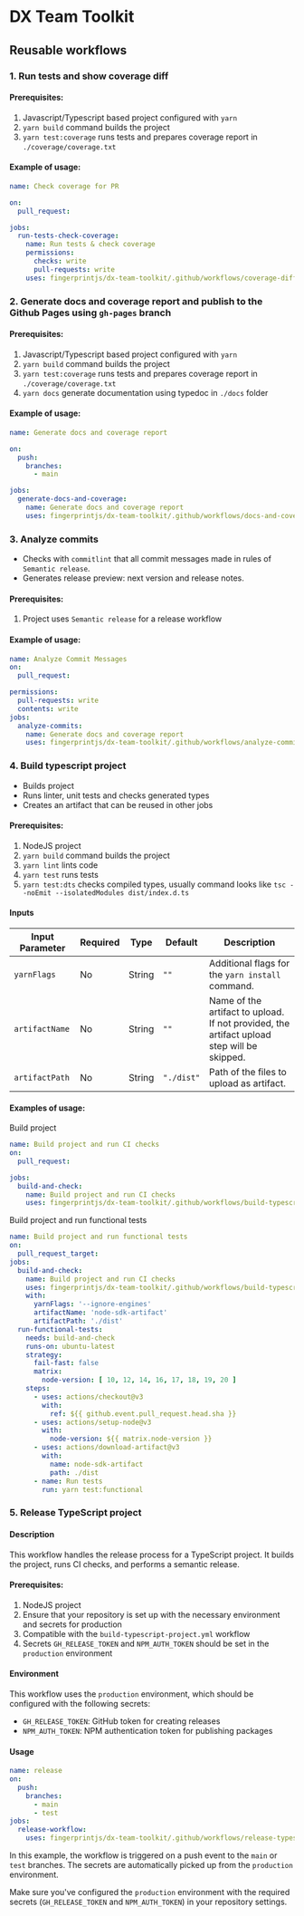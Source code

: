 # DX Team Toolkit

## Reusable workflows

### 1. Run tests and show coverage diff

#### Prerequisites:
1. Javascript/Typescript based project configured with `yarn`
2. `yarn build` command builds the project
3. `yarn test:coverage` runs tests and prepares coverage report in `./coverage/coverage.txt`

#### Example of usage:
```yaml
name: Check coverage for PR

on:
  pull_request:

jobs:
  run-tests-check-coverage:
    name: Run tests & check coverage
    permissions:
      checks: write
      pull-requests: write
    uses: fingerprintjs/dx-team-toolkit/.github/workflows/coverage-diff.yml@v1
```

### 2. Generate docs and coverage report and publish to the Github Pages using `gh-pages` branch

#### Prerequisites:
1. Javascript/Typescript based project configured with `yarn`
2. `yarn build` command builds the project
3. `yarn test:coverage` runs tests and prepares coverage report in `./coverage/coverage.txt`
4. `yarn docs` generate documentation using typedoc in `./docs` folder

#### Example of usage:
```yaml
name: Generate docs and coverage report

on:
  push:
    branches:
      - main

jobs:
  generate-docs-and-coverage:
    name: Generate docs and coverage report
    uses: fingerprintjs/dx-team-toolkit/.github/workflows/docs-and-coverage.yml@v1
```

### 3. Analyze commits

- Checks with `commitlint` that all commit messages made in rules of `Semantic release`.
- Generates release preview: next version and release notes.

#### Prerequisites:
1. Project uses `Semantic release` for a release workflow

#### Example of usage:
```yaml
name: Analyze Commit Messages
on: 
  pull_request:

permissions:
  pull-requests: write
  contents: write
jobs:
  analyze-commits:
    name: Generate docs and coverage report
    uses: fingerprintjs/dx-team-toolkit/.github/workflows/analyze-commits.yml@v1
```

### 4. Build typescript project

- Builds project
- Runs linter, unit tests and checks generated types
- Creates an artifact that can be reused in other jobs

#### Prerequisites:
1. NodeJS project
2. `yarn build` command builds the project
3. `yarn lint` lints code
4. `yarn test` runs tests
5. `yarn test:dts` checks compiled types, usually command looks like `tsc --noEmit --isolatedModules dist/index.d.ts`

#### Inputs

| Input Parameter | Required | Type   | Default    | Description |
|-----------------|----------|--------|------------|-------------|
| `yarnFlags`     | No       | String | `""`       | Additional flags for the `yarn install` command. |
| `artifactName`  | No       | String | `""`       | Name of the artifact to upload. If not provided, the artifact upload step will be skipped. |
| `artifactPath`  | No       | String | `"./dist"` | Path of the files to upload as artifact. |

#### Examples of usage:

Build project
```yaml
name: Build project and run CI checks
on: 
  pull_request:

jobs:
  build-and-check:
    name: Build project and run CI checks
    uses: fingerprintjs/dx-team-toolkit/.github/workflows/build-typescript-project.yml@v1
```

Build project and run functional tests
```yaml
name: Build project and run functional tests
on: 
  pull_request_target:
jobs:
  build-and-check:
    name: Build project and run CI checks
    uses: fingerprintjs/dx-team-toolkit/.github/workflows/build-typescript-project.yml@v1
    with:
      yarnFlags: '--ignore-engines'
      artifactName: 'node-sdk-artifact'
      artifactPath: './dist'
  run-functional-tests:
    needs: build-and-check
    runs-on: ubuntu-latest
    strategy:
      fail-fast: false
      matrix:
        node-version: [ 10, 12, 14, 16, 17, 18, 19, 20 ]
    steps:
      - uses: actions/checkout@v3
        with:
          ref: ${{ github.event.pull_request.head.sha }}
      - uses: actions/setup-node@v3
        with:
          node-version: ${{ matrix.node-version }}
      - uses: actions/download-artifact@v3
        with:
          name: node-sdk-artifact
          path: ./dist
      - name: Run tests
        run: yarn test:functional
```

### 5. Release TypeScript project

#### Description

This workflow handles the release process for a TypeScript project. It builds the project, runs CI checks, and performs a semantic release.

#### Prerequisites:

1. NodeJS project
2. Ensure that your repository is set up with the necessary environment and secrets for production
3. Compatible with the `build-typescript-project.yml` workflow
4. Secrets `GH_RELEASE_TOKEN` and `NPM_AUTH_TOKEN` should be set in the `production` environment

#### Environment

This workflow uses the `production` environment, which should be configured with the following secrets:
- `GH_RELEASE_TOKEN`: GitHub token for creating releases
- `NPM_AUTH_TOKEN`: NPM authentication token for publishing packages

#### Usage

```yaml
name: release
on:
  push:
    branches:
      - main
      - test
jobs:
  release-workflow:
    uses: fingerprintjs/dx-team-toolkit/.github/workflows/release-typescript-project.yml
```

In this example, the workflow is triggered on a push event to the `main` or `test` branches. The secrets are automatically picked up from the `production` environment.

Make sure you've configured the `production` environment with the required secrets (`GH_RELEASE_TOKEN` and `NPM_AUTH_TOKEN`) in your repository settings.
